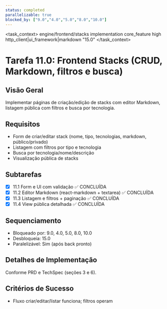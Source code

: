 ```yaml
---
status: completed
parallelizable: true
blocked_by: ["9.0","4.0","5.0","8.0","10.0"]
---
```


<task_context>
<domain>engine/frontend/stacks</domain>
<type>implementation</type>
<scope>core_feature</scope>
<complexity>high</complexity>
<dependencies>http_client|ui_framework|markdown</dependencies>
<unblocks>"15.0"</unblocks>
</task_context>

# Tarefa 11.0: Frontend Stacks (CRUD, Markdown, filtros e busca)

## Visão Geral
Implementar páginas de criação/edição de stacks com editor Markdown, listagem pública com filtros e busca por tecnologia.

## Requisitos
- Form de criar/editar stack (nome, tipo, tecnologias, markdown, público/privado)
- Listagem com filtros por tipo e tecnologia
- Busca por tecnologia/nome/descrição
- Visualização pública de stacks

## Subtarefas
- [x] 11.1 Form e UI com validação ✅ CONCLUÍDA
- [x] 11.2 Editor Markdown (react-markdown + textarea) ✅ CONCLUÍDA 
- [x] 11.3 Listagem e filtros + paginação ✅ CONCLUÍDA
- [x] 11.4 View pública detalhada ✅ CONCLUÍDA

## Sequenciamento
- Bloqueado por: 9.0, 4.0, 5.0, 8.0, 10.0
- Desbloqueia: 15.0
- Paralelizável: Sim (após back pronto)

## Detalhes de Implementação
Conforme PRD e TechSpec (seções 3 e 6).

## Critérios de Sucesso
- Fluxo criar/editar/listar funciona; filtros operam
